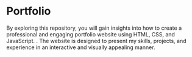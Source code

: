 # Portfolio
By exploring this repository, you will gain insights into how to create a professional and engaging portfolio website using HTML, CSS, and JavaScript.  . The website is designed to present my skills, projects, and experience in an interactive and visually appealing manner.
